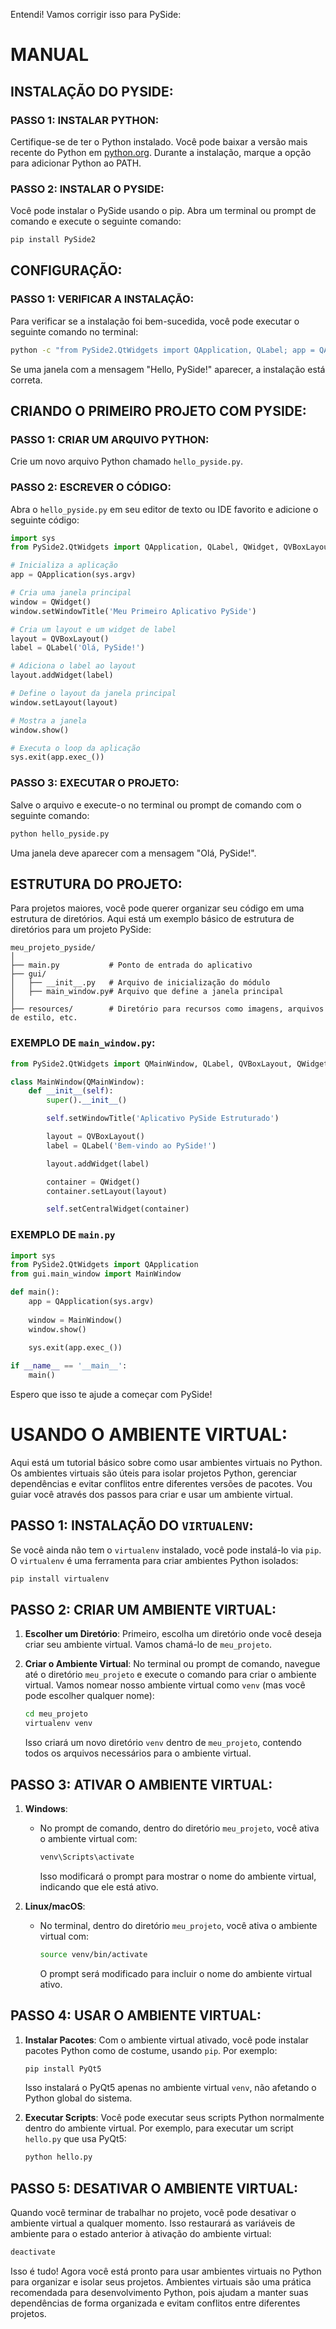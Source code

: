 Entendi! Vamos corrigir isso para PySide:

# MANUAL
## INSTALAÇÃO DO PYSIDE:
### PASSO 1: INSTALAR PYTHON:
Certifique-se de ter o Python instalado. Você pode baixar a versão mais recente do Python em [python.org](https://www.python.org/). Durante a instalação, marque a opção para adicionar Python ao PATH.

### PASSO 2: INSTALAR O PYSIDE:
Você pode instalar o PySide usando o pip. Abra um terminal ou prompt de comando e execute o seguinte comando:

```sh
pip install PySide2
```

## CONFIGURAÇÃO:
### PASSO 1: VERIFICAR A INSTALAÇÃO:
Para verificar se a instalação foi bem-sucedida, você pode executar o seguinte comando no terminal:

```sh
python -c "from PySide2.QtWidgets import QApplication, QLabel; app = QApplication([]); label = QLabel('Hello, PySide!'); label.show(); app.exec_()"
```

Se uma janela com a mensagem "Hello, PySide!" aparecer, a instalação está correta.

## CRIANDO O PRIMEIRO PROJETO COM PYSIDE:
### PASSO 1: CRIAR UM ARQUIVO PYTHON:
Crie um novo arquivo Python chamado `hello_pyside.py`.

### PASSO 2: ESCREVER O CÓDIGO:
Abra o `hello_pyside.py` em seu editor de texto ou IDE favorito e adicione o seguinte código:

```python
import sys
from PySide2.QtWidgets import QApplication, QLabel, QWidget, QVBoxLayout

# Inicializa a aplicação
app = QApplication(sys.argv)

# Cria uma janela principal
window = QWidget()
window.setWindowTitle('Meu Primeiro Aplicativo PySide')

# Cria um layout e um widget de label
layout = QVBoxLayout()
label = QLabel('Olá, PySide!')

# Adiciona o label ao layout
layout.addWidget(label)

# Define o layout da janela principal
window.setLayout(layout)

# Mostra a janela
window.show()

# Executa o loop da aplicação
sys.exit(app.exec_())
```

### PASSO 3: EXECUTAR O PROJETO:
Salve o arquivo e execute-o no terminal ou prompt de comando com o seguinte comando:

```sh
python hello_pyside.py
```

Uma janela deve aparecer com a mensagem "Olá, PySide!".

## ESTRUTURA DO PROJETO:
Para projetos maiores, você pode querer organizar seu código em uma estrutura de diretórios. Aqui está um exemplo básico de estrutura de diretórios para um projeto PySide:

```
meu_projeto_pyside/
│
├── main.py           # Ponto de entrada do aplicativo
├── gui/
│   ├── __init__.py   # Arquivo de inicialização do módulo
│   ├── main_window.py# Arquivo que define a janela principal
│
├── resources/        # Diretório para recursos como imagens, arquivos de estilo, etc.
```

### EXEMPLO DE `main_window.py`:
```python
from PySide2.QtWidgets import QMainWindow, QLabel, QVBoxLayout, QWidget

class MainWindow(QMainWindow):
    def __init__(self):
        super().__init__()

        self.setWindowTitle('Aplicativo PySide Estruturado')

        layout = QVBoxLayout()
        label = QLabel('Bem-vindo ao PySide!')

        layout.addWidget(label)

        container = QWidget()
        container.setLayout(layout)

        self.setCentralWidget(container)
```

### EXEMPLO DE `main.py`
```python
import sys
from PySide2.QtWidgets import QApplication
from gui.main_window import MainWindow

def main():
    app = QApplication(sys.argv)
    
    window = MainWindow()
    window.show()
    
    sys.exit(app.exec_())

if __name__ == '__main__':
    main()
```

Espero que isso te ajude a começar com PySide!

# USANDO O AMBIENTE VIRTUAL:
Aqui está um tutorial básico sobre como usar ambientes virtuais no Python. Os ambientes virtuais são úteis para isolar projetos Python, gerenciar dependências e evitar conflitos entre diferentes versões de pacotes. Vou guiar você através dos passos para criar e usar um ambiente virtual.

## PASSO 1: INSTALAÇÃO DO `VIRTUALENV`:
Se você ainda não tem o `virtualenv` instalado, você pode instalá-lo via `pip`. O `virtualenv` é uma ferramenta para criar ambientes Python isolados:

```sh
pip install virtualenv
```

## PASSO 2: CRIAR UM AMBIENTE VIRTUAL:
1. **Escolher um Diretório**: Primeiro, escolha um diretório onde você deseja criar seu ambiente virtual. Vamos chamá-lo de `meu_projeto`.

2. **Criar o Ambiente Virtual**: No terminal ou prompt de comando, navegue até o diretório `meu_projeto` e execute o comando para criar o ambiente virtual. Vamos nomear nosso ambiente virtual como `venv` (mas você pode escolher qualquer nome):

   ```sh
   cd meu_projeto
   virtualenv venv
   ```

   Isso criará um novo diretório `venv` dentro de `meu_projeto`, contendo todos os arquivos necessários para o ambiente virtual.

## PASSO 3: ATIVAR O AMBIENTE VIRTUAL:
1. **Windows**:
   - No prompt de comando, dentro do diretório `meu_projeto`, você ativa o ambiente virtual com:

     ```sh
     venv\Scripts\activate
     ```

     Isso modificará o prompt para mostrar o nome do ambiente virtual, indicando que ele está ativo.

2. **Linux/macOS**:
   - No terminal, dentro do diretório `meu_projeto`, você ativa o ambiente virtual com:

     ```sh
     source venv/bin/activate
     ```

     O prompt será modificado para incluir o nome do ambiente virtual ativo.

## PASSO 4: USAR O AMBIENTE VIRTUAL:
1. **Instalar Pacotes**: Com o ambiente virtual ativado, você pode instalar pacotes Python como de costume, usando `pip`. Por exemplo:

   ```sh
   pip install PyQt5
   ```

   Isso instalará o PyQt5 apenas no ambiente virtual `venv`, não afetando o Python global do sistema.

2. **Executar Scripts**: Você pode executar seus scripts Python normalmente dentro do ambiente virtual. Por exemplo, para executar um script `hello.py` que usa PyQt5:

   ```sh
   python hello.py
   ```

## PASSO 5: DESATIVAR O AMBIENTE VIRTUAL:
Quando você terminar de trabalhar no projeto, você pode desativar o ambiente virtual a qualquer momento. Isso restaurará as variáveis de ambiente para o estado anterior à ativação do ambiente virtual:

```sh
deactivate
```

Isso é tudo! Agora você está pronto para usar ambientes virtuais no Python para organizar e isolar seus projetos. Ambientes virtuais são uma prática recomendada para desenvolvimento Python, pois ajudam a manter suas dependências de forma organizada e evitam conflitos entre diferentes projetos.